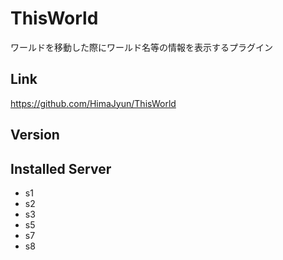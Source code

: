 # ThisWorld
ワールドを移動した際にワールド名等の情報を表示するプラグイン

## Link
https://github.com/HimaJyun/ThisWorld

## Version

## Installed Server
- s1
- s2
- s3
- s5
- s7
- s8

